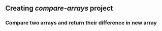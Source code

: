 ## Creating *compare-arrays* project

### Compare two arrays and return their difference in new array
